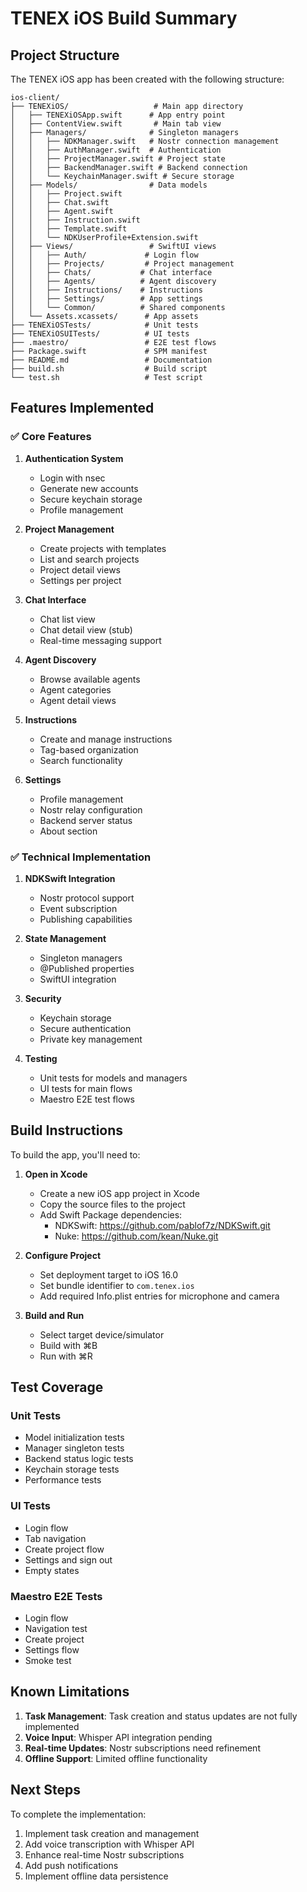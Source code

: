 # TENEX iOS Build Summary

## Project Structure

The TENEX iOS app has been created with the following structure:

```
ios-client/
├── TENEXiOS/                   # Main app directory
│   ├── TENEXiOSApp.swift      # App entry point
│   ├── ContentView.swift       # Main tab view
│   ├── Managers/              # Singleton managers
│   │   ├── NDKManager.swift   # Nostr connection management
│   │   ├── AuthManager.swift  # Authentication
│   │   ├── ProjectManager.swift # Project state
│   │   ├── BackendManager.swift # Backend connection
│   │   └── KeychainManager.swift # Secure storage
│   ├── Models/                # Data models
│   │   ├── Project.swift
│   │   ├── Chat.swift
│   │   ├── Agent.swift
│   │   ├── Instruction.swift
│   │   ├── Template.swift
│   │   └── NDKUserProfile+Extension.swift
│   ├── Views/                 # SwiftUI views
│   │   ├── Auth/             # Login flow
│   │   ├── Projects/         # Project management
│   │   ├── Chats/           # Chat interface
│   │   ├── Agents/          # Agent discovery
│   │   ├── Instructions/    # Instructions
│   │   ├── Settings/        # App settings
│   │   └── Common/          # Shared components
│   └── Assets.xcassets/      # App assets
├── TENEXiOSTests/            # Unit tests
├── TENEXiOSUITests/          # UI tests
├── .maestro/                 # E2E test flows
├── Package.swift             # SPM manifest
├── README.md                 # Documentation
├── build.sh                  # Build script
└── test.sh                   # Test script
```

## Features Implemented

### ✅ Core Features
1. **Authentication System**
   - Login with nsec
   - Generate new accounts
   - Secure keychain storage
   - Profile management

2. **Project Management**
   - Create projects with templates
   - List and search projects
   - Project detail views
   - Settings per project

3. **Chat Interface**
   - Chat list view
   - Chat detail view (stub)
   - Real-time messaging support

4. **Agent Discovery**
   - Browse available agents
   - Agent categories
   - Agent detail views

5. **Instructions**
   - Create and manage instructions
   - Tag-based organization
   - Search functionality

6. **Settings**
   - Profile management
   - Nostr relay configuration
   - Backend server status
   - About section

### ✅ Technical Implementation
1. **NDKSwift Integration**
   - Nostr protocol support
   - Event subscription
   - Publishing capabilities

2. **State Management**
   - Singleton managers
   - @Published properties
   - SwiftUI integration

3. **Security**
   - Keychain storage
   - Secure authentication
   - Private key management

4. **Testing**
   - Unit tests for models and managers
   - UI tests for main flows
   - Maestro E2E test flows

## Build Instructions

To build the app, you'll need to:

1. **Open in Xcode**
   - Create a new iOS app project in Xcode
   - Copy the source files to the project
   - Add Swift Package dependencies:
     - NDKSwift: https://github.com/pablof7z/NDKSwift.git
     - Nuke: https://github.com/kean/Nuke.git

2. **Configure Project**
   - Set deployment target to iOS 16.0
   - Set bundle identifier to `com.tenex.ios`
   - Add required Info.plist entries for microphone and camera

3. **Build and Run**
   - Select target device/simulator
   - Build with ⌘B
   - Run with ⌘R

## Test Coverage

### Unit Tests
- Model initialization tests
- Manager singleton tests
- Backend status logic tests
- Keychain storage tests
- Performance tests

### UI Tests
- Login flow
- Tab navigation
- Create project flow
- Settings and sign out
- Empty states

### Maestro E2E Tests
- Login flow
- Navigation test
- Create project
- Settings flow
- Smoke test

## Known Limitations

1. **Task Management**: Task creation and status updates are not fully implemented
2. **Voice Input**: Whisper API integration pending
3. **Real-time Updates**: Nostr subscriptions need refinement
4. **Offline Support**: Limited offline functionality

## Next Steps

To complete the implementation:
1. Implement task creation and management
2. Add voice transcription with Whisper API
3. Enhance real-time Nostr subscriptions
4. Add push notifications
5. Implement offline data persistence
